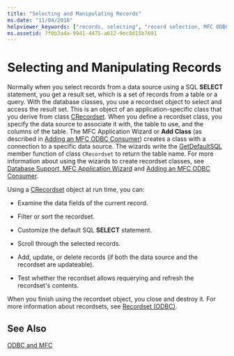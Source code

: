 ```yaml
---
title: "Selecting and Manipulating Records"
ms.date: "11/04/2016"
helpviewer_keywords: ["records, selecting", "record selection, MFC ODBC classes", "ODBC recordsets, selecting records"]
ms.assetid: 7f0b3a4a-9941-4475-a612-9ec8d15b7691
---
```

# Selecting and Manipulating Records

Normally when you select records from a data source using a SQL **SELECT** statement, you get a result set, which is a set of records from a table or a query. With the database classes, you use a recordset object to select and access the result set. This is an object of an application-specific class that you derive from class [CRecordset](../../mfc/reference/crecordset-class.md). When you define a recordset class, you specify the data source to associate it with, the table to use, and the columns of the table. The MFC Application Wizard or **Add Class** (as described in [Adding an MFC ODBC Consumer](../../mfc/reference/adding-an-mfc-odbc-consumer.md)) creates a class with a connection to a specific data source. The wizards write the [GetDefaultSQL](../../mfc/reference/crecordset-class.md#getdefaultsql) member function of class `CRecordset` to return the table name. For more information about using the wizards to create recordset classes, see [Database Support, MFC Application Wizard](../../mfc/reference/database-support-mfc-application-wizard.md) and [Adding an MFC ODBC Consumer](../../mfc/reference/adding-an-mfc-odbc-consumer.md).

Using a [CRecordset](../../mfc/reference/crecordset-class.md) object at run time, you can:

- Examine the data fields of the current record.

- Filter or sort the recordset.

- Customize the default SQL **SELECT** statement.

- Scroll through the selected records.

- Add, update, or delete records (if both the data source and the recordset are updateable).

- Test whether the recordset allows requerying and refresh the recordset's contents.

When you finish using the recordset object, you close and destroy it. For more information about recordsets, see [Recordset (ODBC)](../../data/odbc/recordset-odbc.md).

## See Also

[ODBC and MFC](../../data/odbc/odbc-and-mfc.md)